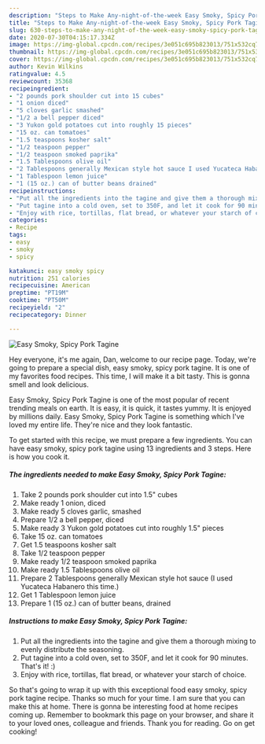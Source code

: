 ```yaml
---
description: "Steps to Make Any-night-of-the-week Easy Smoky, Spicy Pork Tagine"
title: "Steps to Make Any-night-of-the-week Easy Smoky, Spicy Pork Tagine"
slug: 630-steps-to-make-any-night-of-the-week-easy-smoky-spicy-pork-tagine
date: 2020-07-30T04:15:17.334Z
image: https://img-global.cpcdn.com/recipes/3e051c695b823013/751x532cq70/easy-smoky-spicy-pork-tagine-recipe-main-photo.jpg
thumbnail: https://img-global.cpcdn.com/recipes/3e051c695b823013/751x532cq70/easy-smoky-spicy-pork-tagine-recipe-main-photo.jpg
cover: https://img-global.cpcdn.com/recipes/3e051c695b823013/751x532cq70/easy-smoky-spicy-pork-tagine-recipe-main-photo.jpg
author: Kevin Wilkins
ratingvalue: 4.5
reviewcount: 35368
recipeingredient:
- "2 pounds pork shoulder cut into 15 cubes"
- "1 onion diced"
- "5 cloves garlic smashed"
- "1/2 a bell pepper diced"
- "3 Yukon gold potatoes cut into roughly 15 pieces"
- "15 oz. can tomatoes"
- "1.5 teaspoons kosher salt"
- "1/2 teaspoon pepper"
- "1/2 teaspoon smoked paprika"
- "1.5 Tablespoons olive oil"
- "2 Tablespoons generally Mexican style hot sauce I used Yucateca Habanero this time"
- "1 Tablespoon lemon juice"
- "1 (15 oz.) can of butter beans drained"
recipeinstructions:
- "Put all the ingredients into the tagine and give them a thorough mixing to evenly distribute the seasoning."
- "Put tagine into a cold oven, set to 350F, and let it cook for 90 minutes. That&#39;s it! :)"
- "Enjoy with rice, tortillas, flat bread, or whatever your starch of choice."
categories:
- Recipe
tags:
- easy
- smoky
- spicy

katakunci: easy smoky spicy 
nutrition: 251 calories
recipecuisine: American
preptime: "PT19M"
cooktime: "PT50M"
recipeyield: "2"
recipecategory: Dinner

---
```



![Easy Smoky, Spicy Pork Tagine](https://img-global.cpcdn.com/recipes/3e051c695b823013/751x532cq70/easy-smoky-spicy-pork-tagine-recipe-main-photo.jpg)

Hey everyone, it's me again, Dan, welcome to our recipe page. Today, we're going to prepare a special dish, easy smoky, spicy pork tagine. It is one of my favorites food recipes. This time, I will make it a bit tasty. This is gonna smell and look delicious.



Easy Smoky, Spicy Pork Tagine is one of the most popular of recent trending meals on earth. It is easy, it is quick, it tastes yummy. It is enjoyed by millions daily. Easy Smoky, Spicy Pork Tagine is something which I've loved my entire life. They're nice and they look fantastic.


To get started with this recipe, we must prepare a few ingredients. You can have easy smoky, spicy pork tagine using 13 ingredients and 3 steps. Here is how you cook it.

<!--inarticleads1-->

##### The ingredients needed to make Easy Smoky, Spicy Pork Tagine:

1. Take 2 pounds pork shoulder cut into 1.5&#34; cubes
1. Make ready 1 onion, diced
1. Make ready 5 cloves garlic, smashed
1. Prepare 1/2 a bell pepper, diced
1. Make ready 3 Yukon gold potatoes cut into roughly 1.5&#34; pieces
1. Take 15 oz. can tomatoes
1. Get 1.5 teaspoons kosher salt
1. Take 1/2 teaspoon pepper
1. Make ready 1/2 teaspoon smoked paprika
1. Make ready 1.5 Tablespoons olive oil
1. Prepare 2 Tablespoons generally Mexican style hot sauce (I used Yucateca Habanero this time.)
1. Get 1 Tablespoon lemon juice
1. Prepare 1 (15 oz.) can of butter beans, drained




<!--inarticleads2-->

##### Instructions to make Easy Smoky, Spicy Pork Tagine:

1. Put all the ingredients into the tagine and give them a thorough mixing to evenly distribute the seasoning.
1. Put tagine into a cold oven, set to 350F, and let it cook for 90 minutes. That&#39;s it! :)
1. Enjoy with rice, tortillas, flat bread, or whatever your starch of choice.




So that's going to wrap it up with this exceptional food easy smoky, spicy pork tagine recipe. Thanks so much for your time. I am sure that you can make this at home. There is gonna be interesting food at home recipes coming up. Remember to bookmark this page on your browser, and share it to your loved ones, colleague and friends. Thank you for reading. Go on get cooking!
